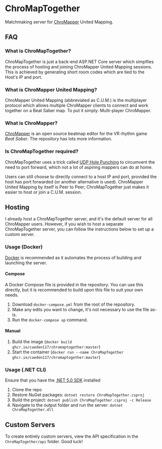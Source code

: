 # ChroMapTogether
Matchmaking server for [ChroMapper](https://github.com/Caeden117/ChroMapper) United Mapping.

## FAQ

### What is ChroMapTogether?
ChroMapTogether is just a back-end ASP.NET Core server which simplfies the process of hosting and joining ChroMapper United Mapping sessions. This is achieved by generating short room codes which are tied to the Host's IP and port.

### What is ChroMapper United Mapping?
ChroMapper United Mapping (abbreviated as C.U.M.) is the multiplayer protocol which allows multiple ChroMapper clients to connect and work together on a Beat Saber map. To put it simply: Multi-player ChroMapper.

### What is ChroMapper?
[ChroMapper](https://github.com/Caeden117/ChroMapper) is an open source beatmap editor for the VR rhythm game *Beat Saber*. The repository has lots more information.

### Is ChroMapTogether required?
ChroMapTogether uses a trick called [UDP Hole Punching](https://en.wikipedia.org/wiki/UDP_hole_punching) to circumvent the need to port forward, which not a lot of aspiring mappers can do at home.

Users can still choose to directly connect to a host IP and port, provided the host has port forwarded (or another alternative is used). ChroMapper United Mapping by itself is Peer to Peer; ChroMapTogether just makes it easier to host or join a C.U.M. session.

## Hosting
I already host a ChroMapTogether server, and it's the default server for all ChroMapper users. However, if you wish to host a separate ChroMapTogether server, you can follow the instructions below to set up a custom server.

### Usage (Docker)
[Docker](https://www.docker.com/get-started) is recommended as it automates the process of building and launching the server.

#### Compose
A Docker Compose file is provided in the repository. You can use this directly, but it is recommended to build upon this file to suit your own needs.

1. Download `docker-compose.yml` from the root of the repository.
2. Make any edits you want to change, it's not necessary to use the file as-is.
3. Run the `docker-compose up` command.

#### Manual
1. Build the image (`docker build ghcr.io/caeden117/chromaptogether:master`)
2. Start the container (`docker run --name ChroMapTogether ghcr.io/caeden117/chromaptogether:master`)

### Usage (.NET CLI)
Ensure that you have the [.NET 5.0 SDK](https://dotnet.microsoft.com/download) installed

1. Clone the repo
2. Restore NuGet packages: `dotnet restore ChroMapTogether.csproj`
3. Build the project: `dotnet publish ChroMapTogether.csproj -c Release`
4. Navigate to the output folder and run the server: `dotnet ChroMapTogether.dll`

## Custom Servers
To create entirely custom servers, view the API specification in the `ChroMapTogether/api` folder. Good luck!